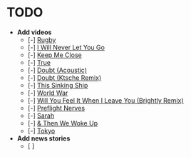 # TODO

- **Add videos**
  - [-] [Rugby](https://rugby.wearebrightly.com/)
  - [-] [I Will Never Let You Go](https://www.youtube.com/watch?v=1ikrtVm5T5c)
  - [-] [Keep Me Close](https://vimeo.com/129595248)
  - [-] [True](https://www.youtube.com/watch?v=La-gqpfnOKY)
  - [-] [Doubt (Acoustic)](https://www.youtube.com/watch?v=B9QeLOa0n-k)
  - [-] [Doubt (Ktsche Remix)](https://www.youtube.com/watch?v=Ih19EysHaY8)
  - [-] [This Sinking Ship](https://www.youtube.com/watch?v=EKtMDKIry8I)
  - [-] [World War](https://www.youtube.com/watch?v=Ci0sOZ86Los)
  - [-] [Will You Feel It When I Leave You (Brightly Remix)](https://ceresband.bandcamp.com/track/will-you-feel-it-when-i-leave-you-brightly-remix)
  - [-] [Preflight Nerves](https://www.youtube.com/watch?v=hMaeY0aP1xQ)
  - [-] [Sarah](https://www.youtube.com/watch?v=URZ-GaAJ-V8)
  - [-] [& Then We Woke Up](https://www.youtube.com/watch?v=IH1PEb9X6kY)
  - [-] [Tokyo](https://www.youtube.com/watch?v=gA77r0aGtpM)
- **Add news stories**
  - [ ] 
